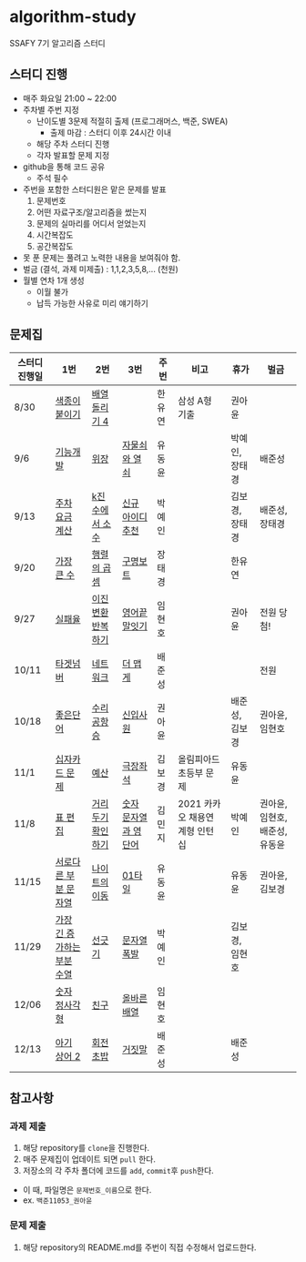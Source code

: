 # algorithm-study
SSAFY 7기 알고리즘 스터디


## 스터디 진행
- 매주 화요일 21:00 ~ 22:00
- 주차별 주번 지정
  - 난이도별 3문제 적절히 출제 (프로그래머스, 백준, SWEA)
    - 출제 마감 : 스터디 이후 24시간 이내
  - 해당 주차 스터디 진행
  - 각자 발표할 문제 지정
- github을 통해 코드 공유
  - 주석 필수
- 주번을 포함한 스터디원은 맡은 문제를 발표
  1. 문제번호
  2. 어떤 자료구조/알고리즘을 썼는지
  3. 문제의 실마리를 어디서 얻었는지
  4. 시간복잡도
  5. 공간복잡도
- 못 푼 문제는 풀려고 노력한 내용을 보여줘야 함.
- 벌금 (결석, 과제 미제출) : 1,1,2,3,5,8,... (천원)
- 월별 연차 1개 생성
  - 이월 불가
  - 납득 가능한 사유로 미리 얘기하기
  

## 문제집
| 스터디 진행일 | 1번 | 2번 | 3번 | 주번 | 비고 | 휴가 | 벌금 |
|---|---|---|---|---|---|---|---|
| 8/30 | [색종이 붙이기](https://www.acmicpc.net/problem/17136) | [배열 돌리기 4](https://www.acmicpc.net/problem/17406) |  | 한유연  | 삼성 A형 기출 | 권아윤 |  |
| 9/6 | [기능개발](https://school.programmers.co.kr/learn/courses/30/lessons/42586) | [위장](https://school.programmers.co.kr/learn/courses/30/lessons/42578) | [자물쇠와 열쇠](https://school.programmers.co.kr/learn/courses/30/lessons/60059) | 유동윤  |  | 박예인, 장태경  | 배준성 |
| 9/13 | [주차 요금 계산](https://school.programmers.co.kr/learn/courses/30/lessons/92341?language=java) | [k진수에서 소수](https://school.programmers.co.kr/learn/courses/30/lessons/92335) | [신규 아이디 추천](https://school.programmers.co.kr/learn/courses/30/lessons/72410) | 박예인  |  | 김보경, 장태경 | 배준성, 장태경 |
| 9/20 | [가장 큰 수](https://school.programmers.co.kr/learn/courses/30/lessons/42746) | [행렬의 곱셈](https://school.programmers.co.kr/learn/courses/30/lessons/12949) | [구명보트](https://school.programmers.co.kr/learn/courses/30/lessons/42885) | 장태경  |  | 한유연 |   |
| 9/27 |[실패율](https://school.programmers.co.kr/learn/courses/30/lessons/42889)  | [이진 변환 반복하기](https://school.programmers.co.kr/learn/courses/30/lessons/70129) | [영어끝말잇기](https://school.programmers.co.kr/learn/courses/30/lessons/12981)  | 임현호  |  | 권아윤 | 전원 당첨!|
| 10/11 |[타겟넘버](https://school.programmers.co.kr/learn/courses/30/lessons/43165)  |[네트워크](https://school.programmers.co.kr/learn/courses/30/lessons/43162)  |[더 맵게](https://school.programmers.co.kr/learn/courses/30/lessons/42626)  | 배준성  |  |  | 전원 |
| 10/18 | [좋은단어](https://www.acmicpc.net/problem/3986) | [수리공항승](https://www.acmicpc.net/problem/1449) | [신입사원](https://www.acmicpc.net/problem/1946) | 권아윤  |  | 배준성, 김보경 | 권아윤, 임현호 |
| 11/1 | [십자카드 문제](https://www.acmicpc.net/problem/2659) | [예산](https://www.acmicpc.net/problem/2512) | [극장좌석](https://www.acmicpc.net/problem/2302) | 김보경  | 올림피아드 초등부 문제 | 유동윤 |  |
| 11/8 | [표 편집](https://school.programmers.co.kr/learn/courses/30/lessons/81303) | [거리두기 확인하기](https://school.programmers.co.kr/learn/courses/30/lessons/81302) |[숫자 문자열과 영단어](https://school.programmers.co.kr/learn/courses/30/lessons/81301) | 김민지  |2021 카카오 채용연계형 인턴십  | 박예인 | 권아윤, 임현호, 배준성, 유동윤 |
| 11/15 | [서로다른 부분 문자열](https://www.acmicpc.net/problem/11478) | [나이트의 이동](https://www.acmicpc.net/problem/7562) |[01타일](https://www.acmicpc.net/problem/1904) | 유동윤 |  | 유동윤 | 권아윤, 김보경 |
| 11/29 | [가장 긴 증가하는 부분 수열](https://www.acmicpc.net/problem/11053) | [선긋기](https://www.acmicpc.net/problem/2170) | [문자열 폭발](https://www.acmicpc.net/problem/9935) | 박예인 |  | 김보경, 임현호 |  |
| 12/06 | [숫자 정사각형](https://www.acmicpc.net/problem/1051) | [친구](https://www.acmicpc.net/problem/1058) | [올바른 배열](https://www.acmicpc.net/problem/1337) | 임현호 |  | |  |
| 12/13 | [아기 상어 2](https://www.acmicpc.net/problem/17086) | [회전 초밥](https://www.acmicpc.net/problem/2531) | [거짓말](https://www.acmicpc.net/problem/1043) | 배준성 |  | 배준성 |  |

## 참고사항
### 과제 제출
1. 해당 repository를 `clone`을 진행한다.
2. 매주 문제집이 업데이트 되면 `pull` 한다.
3. 저장소의 각 주차 폴더에 코드를 `add`, `commit`후 `push`한다.
  - 이 때, 파일명은 `문제번호_이름`으로 한다.
  - ex. `백준11053_권아윤`

### 문제 제출
1. 해당 repository의 README.md를 주번이 직접 수정해서 업로드한다.
